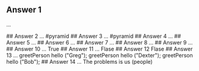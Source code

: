 ## Answer 1
...
<div class="pyramid" div>
## Answer 2
...
#pyramid
## Answer 3
...
#pyramid
## Answer 4
...
## Answer 5
...
## Answer 6
...
## Answer 7
...
## Answer 8
...
## Answer 9
...
## Answer 10
...
True
## Answer 11
...
Flase
## Answer 12
Flase
## Answer 13
...
greetPerson hello ("Greg");
greetPerson hello ("Dexter");
greetPerson hello ("Bob");
## Answer 14
...
The problems is us (people)
